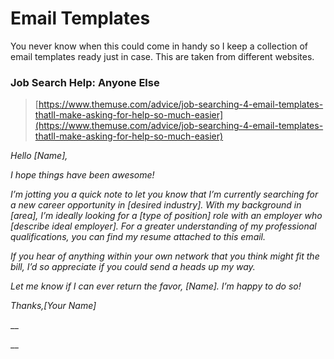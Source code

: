 # Email Templates

You never know when this could come in handy so I keep a collection of email templates ready just in case. This are taken from different websites.

### Job Search Help: Anyone Else 

> [https://www.themuse.com/advice/job-searching-4-email-templates-thatll-make-asking-for-help-so-much-easier](https://www.themuse.com/advice/job-searching-4-email-templates-thatll-make-asking-for-help-so-much-easier)

_Hello \[Name\],_

_I hope things have been awesome!_

_I’m jotting you a quick note to let you know that I’m currently searching for a new career opportunity in \[desired industry\]. With my background in \[area\], I’m ideally looking for a \[type of position\] role with an employer who \[describe ideal employer\]. For a greater understanding of my professional qualifications, you can find my resume attached to this email._

_If you hear of anything within your own network that you think might fit the bill, I’d so appreciate if you could send a heads up my way._

_Let me know if I can ever return the favor, \[Name\]. I’m happy to do so!_

_Thanks,\[Your Name\]_

\_\_

\_\_

